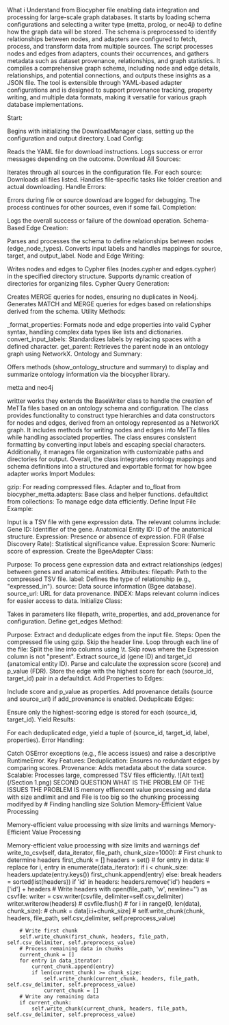 What i Understand from Biocypher file 
enabling data integration and processing for large-scale graph databases. It starts by loading schema configurations and
selecting a writer type (metta, prolog, or neo4j) to define how the graph data will be stored. The schema is preprocessed to identify 
relationships between nodes, and adapters are configured to fetch, process, and transform data from multiple sources. 
The script processes nodes and edges from adapters, counts their occurrences, and gathers metadata such as dataset provenance, 
relationships, and graph statistics. It compiles a comprehensive graph schema, including node and edge details, relationships, and
potential connections, and outputs these insights as a JSON file. The tool is extensible through YAML-based adapter configurations and 
is designed to support provenance tracking, property writing, and multiple data formats, making it 
versatile for various graph database implementations.



Start:

Begins with initializing the DownloadManager class, setting up the configuration and output directory.
Load Config:

Reads the YAML file for download instructions.
Logs success or error messages depending on the outcome.
Download All Sources:

Iterates through all sources in the configuration file.
For each source:
Downloads all files listed.
Handles file-specific tasks like folder creation and actual downloading.
Handle Errors:

Errors during file or source download are logged for debugging.
The process continues for other sources, even if some fail.
Completion:



Logs the overall success or failure of the download operation.
Schema-Based Edge Creation:

Parses and processes the schema to define relationships between nodes (edge_node_types).
Converts input labels and handles mappings for source, target, and output_label.
Node and Edge Writing:

Writes nodes and edges to Cypher files (nodes.cypher and edges.cypher) in the specified directory structure.
Supports dynamic creation of directories for organizing files.
Cypher Query Generation:

Creates MERGE queries for nodes, ensuring no duplicates in Neo4j.
Generates MATCH and MERGE queries for edges based on relationships derived from the schema.
Utility Methods:

_format_properties: Formats node and edge properties into valid Cypher syntax, handling complex data types like lists and dictionaries.
convert_input_labels: Standardizes labels by replacing spaces with a defined character.
get_parent: Retrieves the parent node in an ontology graph using NetworkX.
Ontology and Summary:

Offers methods (show_ontology_structure and summary) to display and summarize ontology information via the biocypher library.


metta and neo4j

writter works they extends the BaseWriter class to handle the creation of MeTTa files based on an ontology schema and configuration. The class provides functionality to construct type hierarchies and data constructors for nodes and edges, derived from an ontology represented as a NetworkX graph. It includes methods for writing nodes and edges into MeTTa files while handling associated properties. The class ensures consistent formatting by converting input labels and escaping special characters. Additionally, it manages file organization with customizable paths and directories for output. Overall, the class integrates ontology mappings and schema definitions into a structured and exportable format for
how bgee adapter works 
Import Modules:

gzip: For reading compressed files.
Adapter and to_float from biocypher_metta.adapters: Base class and helper functions.
defaultdict from collections: To manage edge data efficiently.
Define Input File Example:

Input is a TSV file with gene expression data. The relevant columns include:
Gene ID: Identifier of the gene.
Anatomical Entity ID: ID of the anatomical structure.
Expression: Presence or absence of expression.
FDR (False Discovery Rate): Statistical significance value.
Expression Score: Numeric score of expression.
Create the BgeeAdapter Class:

Purpose: To process gene expression data and extract relationships (edges) between genes and anatomical entities.
Attributes:
filepath: Path to the compressed TSV file.
label: Defines the type of relationship (e.g., "expressed_in").
source: Data source information (Bgee database).
source_url: URL for data provenance.
INDEX: Maps relevant column indices for easier access to data.
Initialize Class:

Takes in parameters like filepath, write_properties, and add_provenance for configuration.
Define get_edges Method:

Purpose: Extract and deduplicate edges from the input file.
Steps:
Open the compressed file using gzip.
Skip the header line.
Loop through each line of the file:
Split the line into columns using \t.
Skip rows where the Expression column is not "present".
Extract source_id (gene ID) and target_id (anatomical entity ID).
Parse and calculate the expression score (score) and p_value (FDR).
Store the edge with the highest score for each (source_id, target_id) pair in a defaultdict.
Add Properties to Edges:

Include score and p_value as properties.
Add provenance details (source and source_url) if add_provenance is enabled.
Deduplicate Edges:

Ensure only the highest-scoring edge is stored for each (source_id, target_id).
Yield Results:

For each deduplicated edge, yield a tuple of (source_id, target_id, label, properties).
Error Handling:

Catch OSError exceptions (e.g., file access issues) and raise a descriptive RuntimeError.
Key Features:
Deduplication: Ensures no redundant edges by comparing scores.
Provenance: Adds metadata about the data source.
Scalable: Processes large, compressed TSV files efficiently.
![Alt text](/Section 1.png)
SECOND QUESTION WHAT IS THE PROBLEM OF THE ISSUES THE PROBLEM IS memory effiencent value processing and data with size andlimit and and File is too big so the chunking processing modifyed by # Finding handling size 
Solution
Memory-Efficient Value Processing

Memory-efficient value processing with size limits and warnings
Memory-Efficient Value Processing

Memory-efficient value processing with size limits and warnings
def write_to_csv(self, data_iterator, file_path, chunk_size=1000):
    # First chunk to determine headers
    first_chunk = []
    headers = set()
    # for entry in data: # replace
    for i, entry in enumerate(data_iterator):
        if i < chunk_size:
            headers.update(entry.keys())
            first_chunk.append(entry)
        else:
            break
    headers = sorted(list(headers))
    if 'id' in headers:
        headers.remove('id')
        headers = ['id'] + headers
    # Write headers
    with open(file_path, 'w', newline='') as csvfile:
        writer = csv.writer(csvfile, delimiter=self.csv_delimiter)
        writer.writerow(headers)
    #    csvfile.flush()
    # for i in range(0, len(data), chunk_size):
    #    chunk = data[i:i+chunk_size]
    #    self.write_chunk(chunk, headers, file_path, self.csv_delimiter, self.preprocess_value)

        # Write first chunk
        self.write_chunk(first_chunk, headers, file_path, self.csv_delimiter, self.preprocess_value)
        # Process remaining data in chunks
        current_chunk = []
        for entry in data_iterator:
            current_chunk.append(entry)
            if len(current_chunk) >= chunk_size:
                self.write_chunk(current_chunk, headers, file_path, self.csv_delimiter, self.preprocess_value)
                current_chunk = []
        # Write any remaining data
        if current_chunk:
            self.write_chunk(current_chunk, headers, file_path, self.csv_delimiter, self.preprocess_value)
